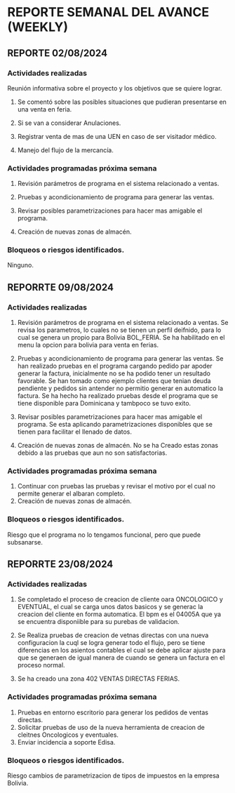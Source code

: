# REPORTE SEMANAL DEL AVANCE (WEEKLY)
## REPORTE 02/08/2024 
### Actividades realizadas 

Reunión informativa sobre el proyecto y los objetivos que se quiere lograr.

1. Se comentó sobre las posibles situaciones que pudieran presentarse en una venta en feria.

2. Si se van a considerar Anulaciones.

3. Registrar venta de mas de una UEN en caso de ser visitador médico.

4. Manejo del flujo de la mercancía.


### Actividades programadas próxima semana

1. Revisión parámetros de programa en el sistema relacionado a ventas.

2. Pruebas y acondicionamiento de programa para generar las ventas.

3. Revisar posibles parametrizaciones para hacer mas amigable el programa.

4. Creación de nuevas zonas de almacén.


### Bloqueos o riesgos identificados.
Ninguno.

## REPORRTE 09/08/2024
### Actividades realizadas 
1. Revisión parámetros de programa en el sistema relacionado a ventas.
Se revisa los parametros, lo cuales no se tienen un perfil deifnido, para lo cual se genera un propio para Bolivia BOL_FERIA.
Se ha habilitado en el menu la opcion para bolivia para venta en ferias.
2. Pruebas y acondicionamiento de programa para generar las ventas.
Se han realizado pruebas en el programa cargando pedido par apoder generar la factura, inicialmente no se ha podido tener un resultado favorable.
Se han tomado como ejemplo clientes que tenian deuda pendiente y pedidos sin antender no permitio generar en automatico la factura. 
Se ha hecho ha realizado pruebas desde el programa que se tiene disponible para Dominicana y tambpoco se tuvo exito.

3. Revisar posibles parametrizaciones para hacer mas amigable el programa.
Se esta aplicando parametrizaciones disponibles que se tienen para facilitar el llenado de datos.
4. Creación de nuevas zonas de almacén.
No se ha Creado estas zonas debido a las pruebas que aun no son satisfactorias.

### Actividades programadas próxima semana
1. Continuar con pruebas las pruebas y revisar el motivo por el cual no permite generar el albaran completo.
2. Creación de nuevas zonas de almacén.

### Bloqueos o riesgos identificados.
Riesgo que el programa no lo tengamos funcional, pero que puede subsanarse.


## REPORRTE 23/08/2024
### Actividades realizadas
1. Se completado el proceso de creacion de cliente oara ONCOLOGICO y EVENTUAL, el cual se carga unos datos basicos y se generac la creacion del cliente en forma automatica. El bpm es el 04005A que ya se encuentra disponiible para su purebas de validacion.

2. Se Realiza pruebas de creacion de vetnas directas con una nueva configuracion la cuql se logra generar todo el flujo, pero se tiene diferencias en los asientos contables el cual se debe aplicar ajuste para que se generaen de igual manera de cuando se genera un factura en el proceso normal.

3. Se ha creado una zona 402 VENTAS DIRECTAS FERIAS.

### Actividades programadas próxima semana
1. Pruebas en entorno escritorio para generar los pedidos de ventas directas.
2. Solicitar pruebas de uso de la nueva herramienta de creacion de cleitnes Oncologicos y eventuales.
3. Enviar incidencia a soporte Edisa.

### Bloqueos o riesgos identificados.
Riesgo cambios de parametrizacion de tipos de impuestos en la empresa Bolivia.

